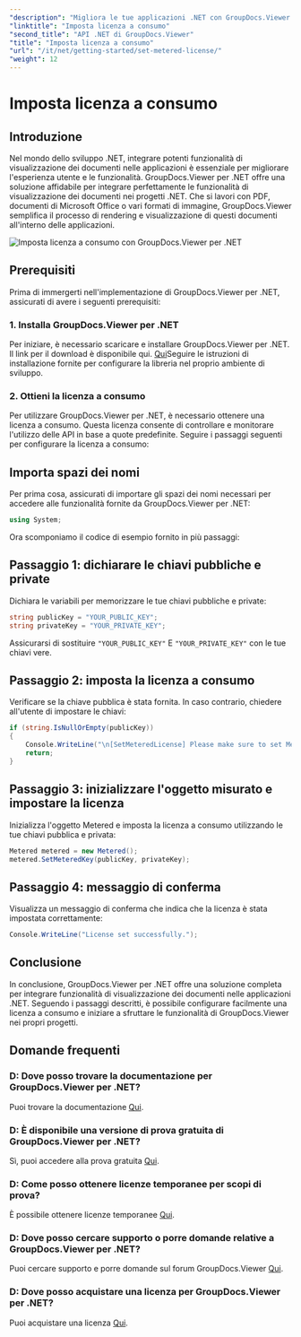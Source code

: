 ```yaml
---
"description": "Migliora le tue applicazioni .NET con GroupDocs.Viewer per una visualizzazione fluida dei documenti. Integra facilmente le funzionalità di rendering dei documenti nei tuoi progetti."
"linktitle": "Imposta licenza a consumo"
"second_title": "API .NET di GroupDocs.Viewer"
"title": "Imposta licenza a consumo"
"url": "/it/net/getting-started/set-metered-license/"
"weight": 12
---
```


# Imposta licenza a consumo

## Introduzione
Nel mondo dello sviluppo .NET, integrare potenti funzionalità di visualizzazione dei documenti nelle applicazioni è essenziale per migliorare l'esperienza utente e le funzionalità. GroupDocs.Viewer per .NET offre una soluzione affidabile per integrare perfettamente le funzionalità di visualizzazione dei documenti nei progetti .NET. Che si lavori con PDF, documenti di Microsoft Office o vari formati di immagine, GroupDocs.Viewer semplifica il processo di rendering e visualizzazione di questi documenti all'interno delle applicazioni.

![Imposta licenza a consumo con GroupDocs.Viewer per .NET](/viewer/getting-started/set-metered-license.png)

## Prerequisiti
Prima di immergerti nell'implementazione di GroupDocs.Viewer per .NET, assicurati di avere i seguenti prerequisiti:
### 1. Installa GroupDocs.Viewer per .NET
Per iniziare, è necessario scaricare e installare GroupDocs.Viewer per .NET. Il link per il download è disponibile qui. [Qui](https://releases.groupdocs.com/viewer/net/)Seguire le istruzioni di installazione fornite per configurare la libreria nel proprio ambiente di sviluppo.
### 2. Ottieni la licenza a consumo
Per utilizzare GroupDocs.Viewer per .NET, è necessario ottenere una licenza a consumo. Questa licenza consente di controllare e monitorare l'utilizzo delle API in base a quote predefinite. Seguire i passaggi seguenti per configurare la licenza a consumo:

## Importa spazi dei nomi
Per prima cosa, assicurati di importare gli spazi dei nomi necessari per accedere alle funzionalità fornite da GroupDocs.Viewer per .NET:
```csharp
using System;
```

Ora scomponiamo il codice di esempio fornito in più passaggi:
## Passaggio 1: dichiarare le chiavi pubbliche e private
Dichiara le variabili per memorizzare le tue chiavi pubbliche e private:
```csharp
string publicKey = "YOUR_PUBLIC_KEY";
string privateKey = "YOUR_PRIVATE_KEY";
```
Assicurarsi di sostituire `"YOUR_PUBLIC_KEY"` E `"YOUR_PRIVATE_KEY"` con le tue chiavi vere.
## Passaggio 2: imposta la licenza a consumo
Verificare se la chiave pubblica è stata fornita. In caso contrario, chiedere all'utente di impostare le chiavi:
```csharp
if (string.IsNullOrEmpty(publicKey))
{
    Console.WriteLine("\n[SetMeteredLicense] Please make sure to set Metered keys. Learn more at https://purchase.groupdocs.com/faqs/licensing/metered.");
    return;
}
```
## Passaggio 3: inizializzare l'oggetto misurato e impostare la licenza
Inizializza l'oggetto Metered e imposta la licenza a consumo utilizzando le tue chiavi pubblica e privata:
```csharp
Metered metered = new Metered();
metered.SetMeteredKey(publicKey, privateKey);
```
## Passaggio 4: messaggio di conferma
Visualizza un messaggio di conferma che indica che la licenza è stata impostata correttamente:
```csharp
Console.WriteLine("License set successfully.");
```

## Conclusione
In conclusione, GroupDocs.Viewer per .NET offre una soluzione completa per integrare funzionalità di visualizzazione dei documenti nelle applicazioni .NET. Seguendo i passaggi descritti, è possibile configurare facilmente una licenza a consumo e iniziare a sfruttare le funzionalità di GroupDocs.Viewer nei propri progetti.
## Domande frequenti
### D: Dove posso trovare la documentazione per GroupDocs.Viewer per .NET?
Puoi trovare la documentazione [Qui](https://tutorials.groupdocs.com/viewer/net/).
### D: È disponibile una versione di prova gratuita di GroupDocs.Viewer per .NET?
Sì, puoi accedere alla prova gratuita [Qui](https://releases.groupdocs.com/).
### D: Come posso ottenere licenze temporanee per scopi di prova?
È possibile ottenere licenze temporanee [Qui](https://purchase.groupdocs.com/temporary-license/).
### D: Dove posso cercare supporto o porre domande relative a GroupDocs.Viewer per .NET?
Puoi cercare supporto e porre domande sul forum GroupDocs.Viewer [Qui](https://forum.groupdocs.com/c/viewer/9).
### D: Dove posso acquistare una licenza per GroupDocs.Viewer per .NET?
Puoi acquistare una licenza [Qui](https://purchase.groupdocs.com/buy).